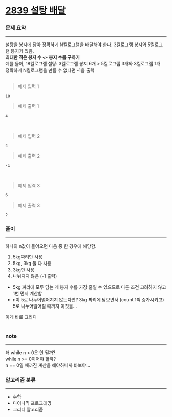[2839	설탕 배달](https://www.acmicpc.net/problem/2839)  
=====

### 문제 요약

---
설탕을 봉지에 담아 정확하게 N킬로그램을 배달해야 한다. 3킬로그램 봉지와 5킬로그램 봉지가 있음.  
**최대한 적은 봉지 수 <- 봉지 수를 구하기**  
예를 들어, 18킬로그램 설탕: 3킬로그램 봉지 6개 > 5킬로그램 3개와 3킬로그램 1개  
정확하게 N킬로그램을 만들 수 없다면 -1을 출력  
<br>

> 예제 입력 1  
```
18
```  
> 예제 출력 1  
```
4
```
<br>

> 예제 입력 2  
```
4
```  
> 예제 출력 2  
```
-1
```
<br>

> 예제 입력 3  
```
6
```  
> 예제 출력 3  
```
2
```

### 풀이  
  
-----
하나의 n값이 들어오면 다음 중 한 경우에 해당함.  
1. 5kg짜리만 사용
2. 5kg, 3kg 둘 다 사용
3. 3kg만 사용
4. 나눠지지 않음 (-1 출력)

- 5kg 짜리에 모두 담는 게 봉지 수를 가장 줄일 수 있으므로 다른 조건 고려하지 않고 1번 먼저 계산함  
- n이 5로 나누어떨어지지 않는다면? 3kg 짜리에 담으면서 (count 1씩 증가시키고) 5로 나누어떨어질 때까지 이짓을...  

이게 바로 그리디  
<br>

### note  

-----
왜 while n > 0은 안 될까?  
while n >= 0이어야 할까?  
n == 0일 때까진 계산을 해야하니까 바보야...  

### 알고리즘 분류

-----
- 수학
- 다이나믹 프로그래밍
- 그리디 알고리즘